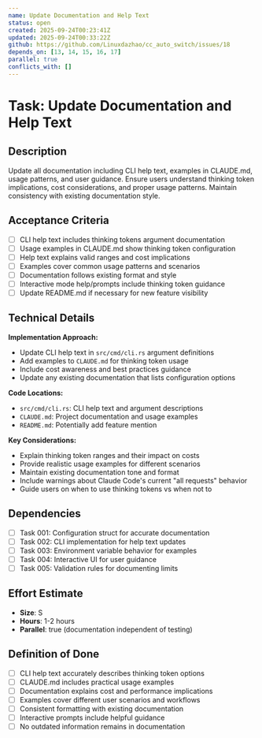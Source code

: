 ```yaml
---
name: Update Documentation and Help Text
status: open
created: 2025-09-24T00:23:41Z
updated: 2025-09-24T00:33:22Z
github: https://github.com/Linuxdazhao/cc_auto_switch/issues/18
depends_on: [13, 14, 15, 16, 17]
parallel: true
conflicts_with: []
---
```


# Task: Update Documentation and Help Text

## Description

Update all documentation including CLI help text, examples in CLAUDE.md, usage patterns, and user guidance. Ensure users understand thinking token implications, cost considerations, and proper usage patterns. Maintain consistency with existing documentation style.

## Acceptance Criteria

- [ ] CLI help text includes thinking tokens argument documentation
- [ ] Usage examples in CLAUDE.md show thinking token configuration
- [ ] Help text explains valid ranges and cost implications
- [ ] Examples cover common usage patterns and scenarios
- [ ] Documentation follows existing format and style
- [ ] Interactive mode help/prompts include thinking token guidance
- [ ] Update README.md if necessary for new feature visibility

## Technical Details

**Implementation Approach:**
- Update CLI help text in `src/cmd/cli.rs` argument definitions
- Add examples to `CLAUDE.md` for thinking token usage
- Include cost awareness and best practices guidance
- Update any existing documentation that lists configuration options

**Code Locations:**
- `src/cmd/cli.rs`: CLI help text and argument descriptions
- `CLAUDE.md`: Project documentation and usage examples
- `README.md`: Potentially add feature mention

**Key Considerations:**
- Explain thinking token ranges and their impact on costs
- Provide realistic usage examples for different scenarios
- Maintain existing documentation tone and format
- Include warnings about Claude Code's current "all requests" behavior
- Guide users on when to use thinking tokens vs when not to

## Dependencies

- [ ] Task 001: Configuration struct for accurate documentation
- [ ] Task 002: CLI implementation for help text updates
- [ ] Task 003: Environment variable behavior for examples
- [ ] Task 004: Interactive UI for user guidance
- [ ] Task 005: Validation rules for documenting limits

## Effort Estimate

- **Size**: S
- **Hours**: 1-2 hours
- **Parallel**: true (documentation independent of testing)

## Definition of Done

- [ ] CLI help text accurately describes thinking token options
- [ ] CLAUDE.md includes practical usage examples
- [ ] Documentation explains cost and performance implications
- [ ] Examples cover different user scenarios and workflows
- [ ] Consistent formatting with existing documentation
- [ ] Interactive prompts include helpful guidance
- [ ] No outdated information remains in documentation

